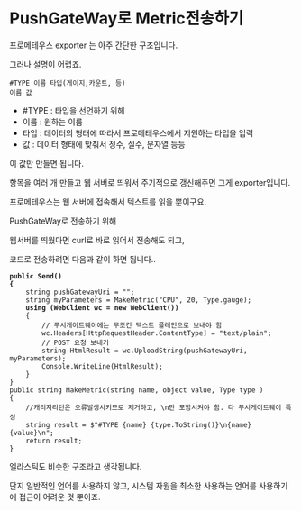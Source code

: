 # PushGateWay로 Metric전송하기

프로메테우스 exporter 는 아주 간단한 구조입니다.&#x20;

그러나 설명이 어렵죠.

```
#TYPE 이름 타입(게이지,카운트, 등)
이름 값
```

* \#TYPE : 타입을 선언하기 위해
* 이름 : 원하는 이름
* 타입 : 데이터의 형태에 따라서 프로메테우스에서 지원하는 타입을 입력
* 값     : 데이터 형태에 맞춰서 정수, 실수, 문자열 등등

이 값만 만들면 됩니다.&#x20;

항목을  여러 개 만들고 웹 서버로 띄워서 주기적으로 갱신해주면 그게 exporter입니다.

프로메테우스는 웹 서버에 접속해서 텍스트를 읽을 뿐이구요.&#x20;



PushGateWay로 전송하기 위해

웹서버를 띄웠다면 curl로 바로 읽어서 전송해도 되고,

코드로 전송하려면 다음과 같이 하면  됩니다..

<pre class="language-csharp"><code class="lang-csharp"><strong>public Send()
</strong><strong>{
</strong>    string pushGatewayUri = "";
    string myParameters = MakeMetric("CPU", 20, Type.gauge);
<strong>    using (WebClient wc = new WebClient())
</strong>    {
        // 푸시게이트웨이에는 무조건 텍스트 플레인으로 보내야 함
        wc.Headers[HttpRequestHeader.ContentType] = "text/plain"; 
        // POST 요청 보내기
        string HtmlResult = wc.UploadString(pushGatewayUri, myParameters); 
        Console.WriteLine(HtmlResult);
    }
}
public string MakeMetric(string name, object value, Type type )
{
    //캐리지리턴은 오류발생시키므로 제거하고, \n만 포함시켜야 함. 다 푸시게이트웨이 특성
    string result = $"#TYPE {name} {type.ToString()}\n{name} {value}\n";           
    return result;
}
</code></pre>



엘라스틱도 비슷한 구조라고 생각됩니다.&#x20;

단지 일반적인 언어를 사용하지 않고, 시스템 자원을 최소한 사용하는 언어를 사용하기에 접근이 어려운 것 뿐이죠.&#x20;
